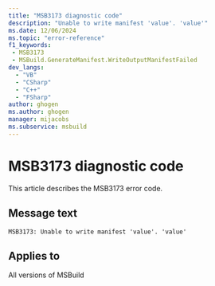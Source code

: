 ```yaml
---
title: "MSB3173 diagnostic code"
description: "Unable to write manifest 'value'. 'value'"
ms.date: 12/06/2024
ms.topic: "error-reference"
f1_keywords:
 - MSB3173
 - MSBuild.GenerateManifest.WriteOutputManifestFailed
dev_langs:
  - "VB"
  - "CSharp"
  - "C++"
  - "FSharp"
author: ghogen
ms.author: ghogen
manager: mijacobs
ms.subservice: msbuild
---
```


# MSB3173 diagnostic code

<!-- :::ErrorDefinitionDescription::: -->
<!-- :::editable-content name="introDescription"::: -->
This article describes the MSB3173 error code.
<!-- :::editable-content-end::: -->

## Message text

`MSB3173: Unable to write manifest 'value'. 'value'`

<!-- :::editable-content name="postOutputDescription"::: -->
<!--
{StrBegin="MSB3173: "}
-->
<!-- :::editable-content-end::: -->
<!-- :::ErrorDefinitionDescription-end::: -->

## Applies to

All versions of MSBuild
